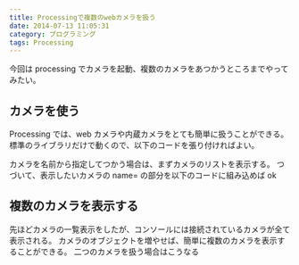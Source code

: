 ```yaml
---
title: Processingで複数のwebカメラを扱う
date: 2014-07-13 11:05:31
category: プログラミング
tags: Processing
---
```


今回は processing でカメラを起動、複数のカメラをあつかうところまでやってみたい。

## カメラを使う

Processing では、web カメラや内蔵カメラをとても簡単に扱うことができる。
標準のライブラリだけで動くので、以下のコードを張り付ければよい。

<script src="https://gist.github.com/salmon2073/5ba5fb34123076b9186d.js"></script>

カメラを名前から指定してつかう場合は、まずカメラのリストを表示する。<script src="https://gist.github.com/salmon2073/3b84652ffa2c909bcb11.js"></script>
つづいて、表示したいカメラの name= の部分を以下のコードに組み込めば ok

<script src="https://gist.github.com/salmon2073/54c37ed762cd5ebbb755.js"></script>

## 複数のカメラを表示する

先ほどカメラの一覧表示をしたが、コンソールには接続されているカメラが全て表示される。 カメラのオブジェクトを増やせば、簡単に複数のカメラを表示することができる。 二つのカメラを扱う場合はこうなる<script src="https://gist.github.com/salmon2073/7914538e0e710879d801.js"></script>
